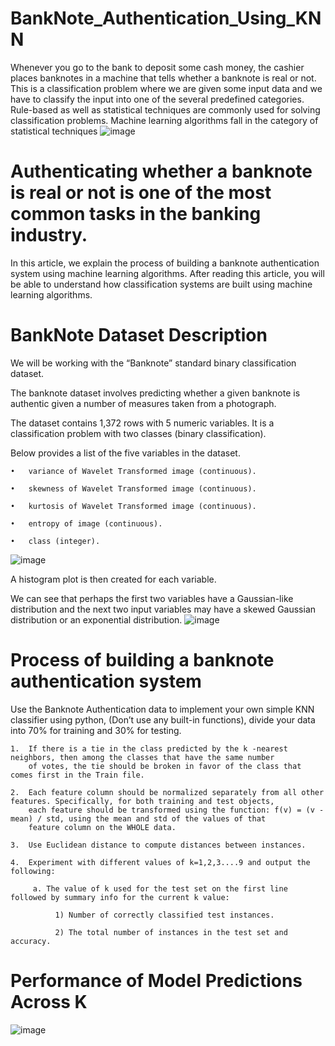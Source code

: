 # BankNote_Authentication_Using_KNN
Whenever you go to the bank to deposit some cash money, the cashier places banknotes in a machine that tells whether a banknote is real or not. This is a classification problem where we are given some input data and we have to classify the input into one of the several predefined categories. Rule-based as well as statistical techniques are commonly used for solving classification problems. Machine learning algorithms fall in the category of statistical techniques
![image](https://user-images.githubusercontent.com/85330521/210282293-3faede62-2782-4709-acb7-959aaf7f9f50.png)

# Authenticating whether a banknote is real or not is one of the most common tasks in the banking industry.
In this article, we explain the process of building a banknote authentication system using machine learning algorithms. After reading this article, you will be able to understand how classification systems are built using machine learning algorithms.

# BankNote Dataset Description
We will be working with the “Banknote” standard binary classification dataset.

The banknote dataset involves predicting whether a given banknote is authentic given a number of measures taken from a photograph.

The dataset contains 1,372 rows with 5 numeric variables. It is a classification problem with two classes (binary classification).

Below provides a list of the five variables in the dataset.

    •   variance of Wavelet Transformed image (continuous).

    •   skewness of Wavelet Transformed image (continuous).

    •   kurtosis of Wavelet Transformed image (continuous).

    •   entropy of image (continuous).

    •   class (integer).
![image](https://user-images.githubusercontent.com/85330521/210282645-cddf3277-ab69-4a74-a994-57796056ba40.png)

A histogram plot is then created for each variable.

We can see that perhaps the first two variables have a Gaussian-like distribution and the next two input variables may have a skewed Gaussian distribution or an exponential distribution.
![image](https://user-images.githubusercontent.com/85330521/210282769-95d6a733-53b0-4456-8838-78e8ecee788c.png)


# Process of building a banknote authentication system
Use the Banknote Authentication data to implement your own simple KNN
classifier using python, (Don’t use any built-in functions), divide your data into
70% for training and 30% for testing.

    1.  If there is a tie in the class predicted by the k -nearest neighbors, then among the classes that have the same number 
        of votes, the tie should be broken in favor of the class that comes first in the Train file.
        
    2.  Each feature column should be normalized separately from all other features. Specifically, for both training and test objects,
        each feature should be transformed using the function: f(v) = (v - mean) / std, using the mean and std of the values of that
        feature column on the WHOLE data.
    
    3.  Use Euclidean distance to compute distances between instances.
    
    4.  Experiment with different values of k=1,2,3....9 and output the following:
    
         a. The value of k used for the test set on the first line followed by summary info for the current k value: 
            
              1) Number of correctly classified test instances.
            
              2) The total number of instances in the test set and accuracy.
              
              
# Performance of Model Predictions Across K 
![image](https://user-images.githubusercontent.com/85330521/210284128-9c2705bb-09ae-42e0-b3db-0a8634ad6542.png)

